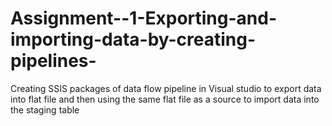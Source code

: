 # Assignment--1-Exporting-and-importing-data-by-creating-pipelines-
Creating SSIS packages of data flow pipeline in Visual studio to export data into flat file and then using the same flat file as a source to import data into the staging table
